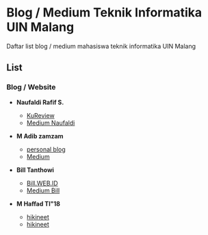 # Blog / Medium Teknik Informatika UIN Malang

Daftar list blog / medium mahasiswa teknik informatika UIN Malang

## List

### Blog / Website

* **Naufaldi Rafif S.**
  + [KuReview](https://www.kureview.web.id)
  + [Medium Naufaldi](https://medium.com/naufaldi)

* **M Adib zamzam**
  + [personal blog](https://dib01.blogspot.com/)
  + [Medium](https://medium.com/@adib35785)

* **Bill Tanthowi**
  + [Bill.WEB.ID](http://bill.web.id/)
  + [Medium Bill](https://medium.com/@billxcode)

* **M Haffad TI"18**
  + [hikineet](https://hikineet.home.blog/)
  + [hikineet](https://hikineet.home.blog/)

